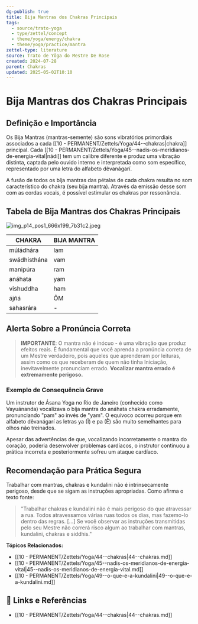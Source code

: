 ```yaml
---
dg-publish: true
title: Bija Mantras dos Chakras Principais
tags:
  - source/trato-yoga
  - type/zettel/concept
  - theme/yoga/energy/chakra
  - theme/yoga/practice/mantra
zettel-type: literature
source: Trato de Yôga do Mestre De Rose
created: 2024-07-28
parent: Chakras
updated: 2025-05-02T10:10
---
```


# Bija Mantras dos Chakras Principais

## Definição e Importância

Os Bija Mantras (mantras-semente) são sons vibratórios primordiais associados a cada [[10 - PERMANENT/Zettels/Yoga/44--chakras\|chakra]] principal. Cada [[10 - PERMANENT/Zettels/Yoga/45--nadis-os-meridianos-de-energia-vital\|nádí]] tem um calibre diferente e produz uma vibração distinta, captada pelo ouvido interno e interpretada como som específico, representado por uma letra do alfabeto dêvanágarí.

A fusão de todos os bíja mantras das pétalas de cada chakra resulta no som característico do chakra (seu bíja mantra). Através da emissão desse som com as cordas vocais, é possível estimular os chakras por ressonância.

## Tabela de Bija Mantras dos Chakras Principais

![img_p14_pos1_666x199_7b31c2.jpeg](/img/user/images/img_p14_pos1_666x199_7b31c2.jpeg)

| CHAKRA | BIJA MANTRA |
|--------|-------------|
| múládhára | lam |
| swádhisthána | vam |
| manipúra | ram |
| anáhata | yam |
| vishuddha | ham |
| ájñá | ÔM |
| sahasrára | - |

## Alerta Sobre a Pronúncia Correta

> **IMPORTANTE**: O mantra não é inócuo - é uma vibração que produz efeitos reais. É fundamental que você aprenda a pronúncia correta de um Mestre verdadeiro, pois aqueles que aprenderam por leituras, assim como os que receberam de quem não tinha Iniciação, inevitavelmente pronunciam errado. **Vocalizar mantra errado é extremamente perigoso.**

### Exemplo de Consequência Grave

Um instrutor de Ásana Yoga no Rio de Janeiro (conhecido como Vayuánanda) vocalizava o bíja mantra do anáhata chakra erradamente, pronunciando "pam" ao invés de "yam". O equívoco ocorreu porque em alfabeto dêvanágarí as letras ya (Ï) e pa (Ê) são muito semelhantes para olhos não treinados.

Apesar das advertências de que, vocalizando incorretamente o mantra do coração, poderia desenvolver problemas cardíacos, o instrutor continuou a prática incorreta e posteriormente sofreu um ataque cardíaco.

## Recomendação para Prática Segura

Trabalhar com mantras, chakras e kundalini não é intrinsecamente perigoso, desde que se sigam as instruções apropriadas. Como afirma o texto fonte:

> "Trabalhar chakras e kundalini não é mais perigoso do que atravessar a rua. Todos atravessamos várias ruas todos os dias, mas fazemo-lo dentro das regras. [...] Se você observar as instruções transmitidas pelo seu Mestre não correrá risco algum ao trabalhar com mantras, kundalini, chakras e siddhis."

**Tópicos Relacionados:**
- [[10 - PERMANENT/Zettels/Yoga/44--chakras\|44--chakras.md]]
- [[10 - PERMANENT/Zettels/Yoga/45--nadis-os-meridianos-de-energia-vital\|45--nadis-os-meridianos-de-energia-vital.md]]
- [[10 - PERMANENT/Zettels/Yoga/49--o-que-e-a-kundalini\|49--o-que-e-a-kundalini.md]]

## 🔗 Links e Referências

- [[10 - PERMANENT/Zettels/Yoga/44--chakras\|44--chakras.md]] 